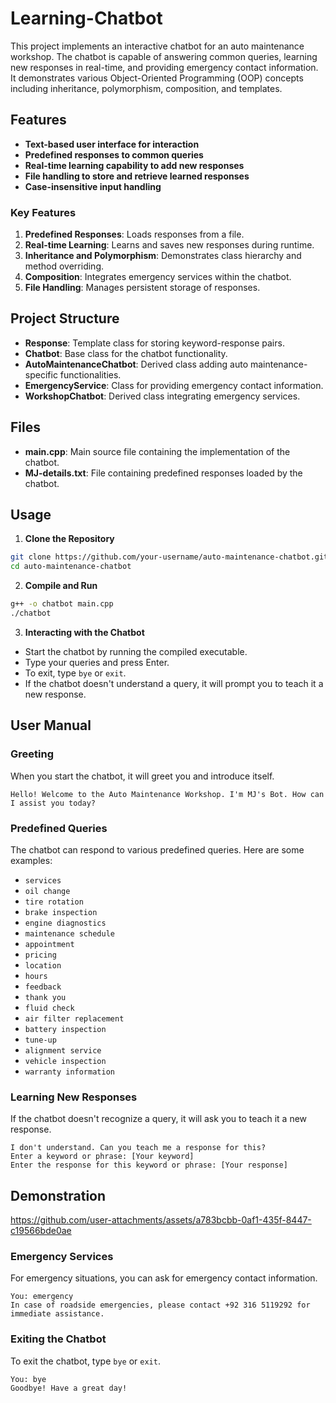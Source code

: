 # Learning-Chatbot

This project implements an interactive chatbot for an auto maintenance workshop. The chatbot is capable of answering common queries, learning new responses in real-time, and providing emergency contact information. It demonstrates various Object-Oriented Programming (OOP) concepts including inheritance, polymorphism, composition, and templates.

## Features

- **Text-based user interface for interaction**
- **Predefined responses to common queries**
- **Real-time learning capability to add new responses**
- **File handling to store and retrieve learned responses**
- **Case-insensitive input handling**

### Key Features

1. **Predefined Responses**: Loads responses from a file.
2. **Real-time Learning**: Learns and saves new responses during runtime.
3. **Inheritance and Polymorphism**: Demonstrates class hierarchy and method overriding.
4. **Composition**: Integrates emergency services within the chatbot.
5. **File Handling**: Manages persistent storage of responses.

## Project Structure

- **Response**: Template class for storing keyword-response pairs.
- **Chatbot**: Base class for the chatbot functionality.
- **AutoMaintenanceChatbot**: Derived class adding auto maintenance-specific functionalities.
- **EmergencyService**: Class for providing emergency contact information.
- **WorkshopChatbot**: Derived class integrating emergency services.

## Files

- **main.cpp**: Main source file containing the implementation of the chatbot.
- **MJ-details.txt**: File containing predefined responses loaded by the chatbot.

## Usage

1. **Clone the Repository**

```sh
git clone https://github.com/your-username/auto-maintenance-chatbot.git
cd auto-maintenance-chatbot
```

2. **Compile and Run**

```sh
g++ -o chatbot main.cpp
./chatbot
```

3. **Interacting with the Chatbot**

- Start the chatbot by running the compiled executable.
- Type your queries and press Enter.
- To exit, type `bye` or `exit`.
- If the chatbot doesn't understand a query, it will prompt you to teach it a new response.

## User Manual

### Greeting

When you start the chatbot, it will greet you and introduce itself.

```plaintext
Hello! Welcome to the Auto Maintenance Workshop. I'm MJ's Bot. How can I assist you today?
```

### Predefined Queries

The chatbot can respond to various predefined queries. Here are some examples:

- `services`
- `oil change`
- `tire rotation`
- `brake inspection`
- `engine diagnostics`
- `maintenance schedule`
- `appointment`
- `pricing`
- `location`
- `hours`
- `feedback`
- `thank you`
- `fluid check`
- `air filter replacement`
- `battery inspection`
- `tune-up`
- `alignment service`
- `vehicle inspection`
- `warranty information`

### Learning New Responses

If the chatbot doesn't recognize a query, it will ask you to teach it a new response.

```plaintext
I don't understand. Can you teach me a response for this?
Enter a keyword or phrase: [Your keyword]
Enter the response for this keyword or phrase: [Your response]
```

## Demonstration

https://github.com/user-attachments/assets/a783bcbb-0af1-435f-8447-c19566bde0ae


### Emergency Services

For emergency situations, you can ask for emergency contact information.

```plaintext
You: emergency
In case of roadside emergencies, please contact +92 316 5119292 for immediate assistance.
```

### Exiting the Chatbot

To exit the chatbot, type `bye` or `exit`.

```plaintext
You: bye
Goodbye! Have a great day!
```




